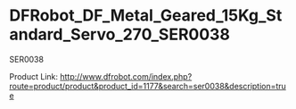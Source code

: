 DFRobot_DF_Metal_Geared_15Kg_Standard_Servo_270_SER0038
=======================================================

SER0038

Product Link: http://www.dfrobot.com/index.php?route=product/product&product_id=1177&search=ser0038&description=true
